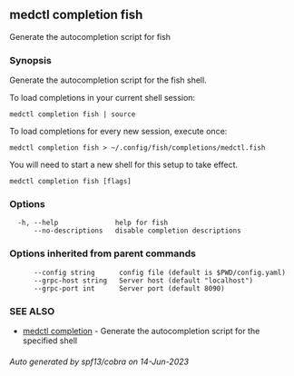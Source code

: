 ## medctl completion fish

Generate the autocompletion script for fish

### Synopsis

Generate the autocompletion script for the fish shell.

To load completions in your current shell session:

	medctl completion fish | source

To load completions for every new session, execute once:

	medctl completion fish > ~/.config/fish/completions/medctl.fish

You will need to start a new shell for this setup to take effect.


```
medctl completion fish [flags]
```

### Options

```
  -h, --help              help for fish
      --no-descriptions   disable completion descriptions
```

### Options inherited from parent commands

```
      --config string      config file (default is $PWD/config.yaml)
      --grpc-host string   Server host (default "localhost")
      --grpc-port int      Server port (default 8090)
```

### SEE ALSO

* [medctl completion](medctl_completion.md)	 - Generate the autocompletion script for the specified shell

###### Auto generated by spf13/cobra on 14-Jun-2023
